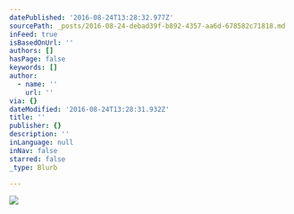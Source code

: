 ```yaml
---
datePublished: '2016-08-24T13:28:32.977Z'
sourcePath: _posts/2016-08-24-debad39f-b892-4357-aa6d-678582c71818.md
inFeed: true
isBasedOnUrl: ''
authors: []
hasPage: false
keywords: []
author:
  - name: ''
    url: ''
via: {}
dateModified: '2016-08-24T13:28:31.932Z'
title: ''
publisher: {}
description: ''
inLanguage: null
inNav: false
starred: false
_type: Blurb

---
```

![](https://the-grid-user-content.s3-us-west-2.amazonaws.com/83ad370d-d330-4309-984b-d1a026fdc73c.jpg)